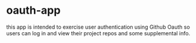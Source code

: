 # oauth-app
this app is intended to exercise user authentication using Github Oauth so users can log in and view their project repos and some supplemental info.
